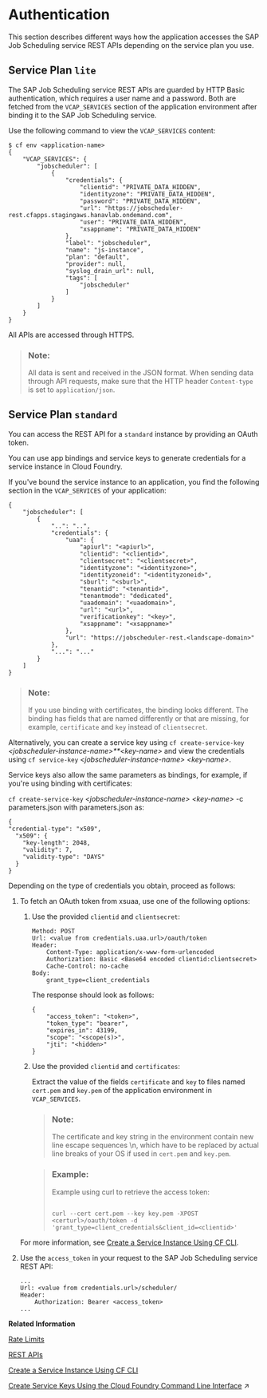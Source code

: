 <!-- loio5dca60bd7b8a4670ab524fcfcb65aafc -->

# Authentication

This section describes different ways how the application accesses the SAP Job Scheduling service REST APIs depending on the service plan you use.



<a name="loio5dca60bd7b8a4670ab524fcfcb65aafc__section_c4y_t43_gvb"/>

## Service Plan `lite`

The SAP Job Scheduling service REST APIs are guarded by HTTP Basic authentication, which requires a user name and a password. Both are fetched from the `VCAP_SERVICES` section of the application environment after binding it to the SAP Job Scheduling service.

Use the following command to view the `VCAP_SERVICES` content:

```
$ cf env <application-name>
{
    "VCAP_SERVICES": {
        "jobscheduler": [
            {
                "credentials": {
                    "clientid": "PRIVATE_DATA_HIDDEN",
                    "identityzone": "PRIVATE_DATA_HIDDEN",
                    "password": "PRIVATE_DATA_HIDDEN",
                    "url": "https://jobscheduler-rest.cfapps.stagingaws.hanavlab.ondemand.com",
                    "user": "PRIVATE_DATA_HIDDEN",
                    "xsappname": "PRIVATE_DATA_HIDDEN"
                },
                "label": "jobscheduler",
                "name": "js-instance",
                "plan": "default",
                "provider": null,
                "syslog_drain_url": null,
                "tags": [
                    "jobscheduler"
                ]
            }
        ]
    }
}
```

All APIs are accessed through HTTPS.

> ### Note:  
> All data is sent and received in the JSON format. When sending data through API requests, make sure that the HTTP header `Content-type` is set to `application/json`.



<a name="loio5dca60bd7b8a4670ab524fcfcb65aafc__section_spd_543_gvb"/>

## Service Plan `standard`

You can access the REST API for a `standard` instance by providing an OAuth token.

You can use app bindings and service keys to generate credentials for a service instance in Cloud Foundry.

If you've bound the service instance to an application, you find the following section in the `VCAP_SERVICES` of your application:

```
{
    "jobscheduler": [
        {
            "..": "..",
            "credentials": {
                "uaa": {
                    "apiurl": "<apiurl>",
                    "clientid": "<clientid>",
                    "clientsecret": "<clientsecret>",
                    "identityzone": "<identityzone>",
                    "identityzoneid": "<identityzoneid>",
                    "sburl": "<sburl>",
                    "tenantid": "<tenantid>",
                    "tenantmode": "dedicated",
                    "uaadomain": "<uaadomain>",
                    "url": "<url>",
                    "verificationkey": "<key>",
                    "xsappname": "<xsappname>"
                },
                "url": "https://jobscheduler-rest.<landscape-domain>"
            },
            "...": "..."
        }
    ]
}
```

> ### Note:  
> If you use binding with certificates, the binding looks different. The binding has fields that are named differently or that are missing, for example, `certificate` and `key` instead of `clientsecret`.

Alternatively, you can create a service key using `cf create-service-key` *<jobscheduler-instance-name\>**<key-name\>* and view the credentials using `cf service-key` *<jobscheduler-instance-name\>* *<key-name\>*.

Service keys also allow the same parameters as bindings, for example, if you're using binding with certificates:

`cf create-service-key` *<jobscheduler-instance-name\>* *<key-name\>* -c parameters.json with parameters.json as:

```
{
"credential-type": "x509",
  "x509": {
    "key-length": 2048,
    "validity": 7,
    "validity-type": "DAYS"
  }
}
```

Depending on the type of credentials you obtain, proceed as follows:

1.  To fetch an OAuth token from xsuaa, use one of the following options:

    1.  Use the provided `clientid` and `clientsecret`:

        ```
        Method: POST
        Url: <value from credentials.uaa.url>/oauth/token
        Header:
            Content-Type: application/x-www-form-urlencoded
            Authorization: Basic <Base64 encoded clientid:clientsecret>
            Cache-Control: no-cache
        Body:
            grant_type=client_credentials
        ```

        The response should look as follows:

        ```
        {
            "access_token": "<token>",
            "token_type": "bearer",
            "expires_in": 43199,
            "scope": "<scope(s)>",
            "jti": "<hidden>"
        }
        ```

    2.  Use the provided `clientid` and `certificates`:

        Extract the value of the fields `certificate` and `key` to files named `cert.pem` and `key.pem` of the application environment in `VCAP_SERVICES`.

        > ### Note:  
        > The certificate and key string in the environment contain new line escape sequences \\n, which have to be replaced by actual line breaks of your OS if used in `cert.pem` and `key.pem`.

        > ### Example:  
        > Example using curl to retrieve the access token:
        > 
        > ```
        > 
        > curl --cert cert.pem --key key.pem -XPOST <certurl>/oauth/token -d 'grant_type=client_credentials&client_id=<clientid>'
        > 
        > ```


    For more information, see [Create a Service Instance Using CF CLI](../30---Getting-Started/create-a-service-instance-using-cf-cli-cb56f9e.md).

2.  Use the `access_token` in your request to the SAP Job Scheduling service REST API:

    ```
    ...
    Url: <value from credentials.url>/scheduler/
    Header:
        Authorization: Bearer <access_token>
    ...
    ```


**Related Information**  


[Rate Limits](rate-limits-a9cb164.md "When you use the SAP Job Scheduling service REST API, rate limits are used to limit the number of requests against the REST API. Requests can be throttled (delayed), and if there is a very high load also denied.")

[REST APIs](rest-apis-3dcd04a.md "SAP Job Scheduling service REST APIs")

[Create a Service Instance Using CF CLI](../30---Getting-Started/create-a-service-instance-using-cf-cli-cb56f9e.md "To use the SAP Job Scheduling service with action endpoints in your application or with Cloud Foundry tasks, you create an instance of the SAP Job Scheduling service with the service plan standard using the Cloud Foundry Command Line Interface (CF CLI) and bind the service instance to your application.")

[Create Service Keys Using the Cloud Foundry Command Line Interface](https://help.sap.com/viewer/65de2977205c403bbc107264b8eccf4b/Cloud/en-US/7de6b314b62748b9b59df5fc09dbe8fb.html "Use the Cloud Foundry Command Line Interface to create a service key.") :arrow_upper_right:

